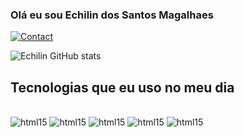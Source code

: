 ### Olá eu sou Echilin dos Santos Magalhaes


[![Contact](https://img.shields.io/badge/Gmail-D14836?style=for-the-badge&logo=gmail&logoColor=white)](https://echilinsantos08@gmail.com/)

![Echilin GitHub stats](https://github-readme-stats.vercel.app/api?username=EchilinSM&show_icons=true&theme=radical)

## Tecnologias que eu uso no meu dia

<div style="display: inline_block"><br/>
    <img aling="center" alt="html15" src="https://img.shields.io/badge/HTML-239120?style=for-the-badge&logo=html5&logoColor=white" /> 
    <img aling="center" alt="html15" src="https://img.shields.io/badge/Python-3776AB?style=for-the-badge&logo=python&logoColor=white" />
    <img aling="center" alt="html15" src="https://img.shields.io/badge/Microsoft-666666?style=for-the-badge&logo=microsoft&logoColor=white" />
    <img aling="center" alt="html15" src="https://img.shields.io/badge/C-00599C?style=for-the-badge&logo=c&logoColor=white" />
    <img aling="center" alt="html15" src="https://img.shields.io/badge/Microsoft_Excel-217346?style=for-the-badge&logo=microsoft-excel&logoColor=white" />
</div
